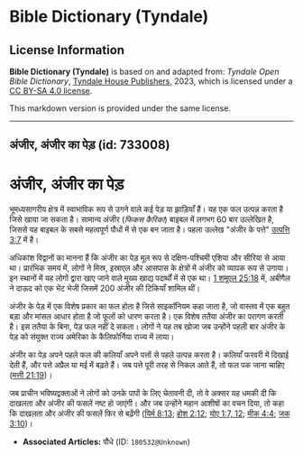 # Bible Dictionary (Tyndale)

## License Information

**Bible Dictionary (Tyndale)** is based on and adapted from: _Tyndale Open Bible Dictionary_, [Tyndale House Publishers](https://tyndaleopenresources.com/), 2023, which is licensed under a [CC BY-SA 4.0 license](https://creativecommons.org/licenses/by-sa/4.0/legalcode.en).

This markdown version is provided under the same license.



--------------------------------

## अंजीर, अंजीर का पेड़ (id: 733008)

अंजीर, अंजीर का पेड़
====================

भूमध्यसागरीय क्षेत्र में स्वाभाविक रूप से उगने वाले कई पेड़ या झाड़ियाँ हैं। यह एक फल उत्पन्न करता है जिसे खाया जा सकता है। सामान्य अंजीर (*फिकस कैरिका*) बाइबल में लगभग 60 बार उल्लेखित है, जिससे यह बाइबल के सबसे महत्वपूर्ण पौधों में से एक बन जाता है। पहला उल्लेख "अंजीर के पत्ते" [उत्पत्ति 3:7](https://ref.ly/Gen3:7) में है।

अधिकांश विद्वानों का मानना हैं कि अंजीर का पेड़ मूल रूप से दक्षिण\-पश्चिमी एशिया और सीरिया से आया था। प्रारंभिक समय में, लोगों ने मिस्र, इस्राएल और आसपास के क्षेत्रों में अंजीर को व्यापक रूप से उगाया। इन स्थानों में यह लोगों द्वारा खाए जाने वाले मुख्य खाद्य पदार्थों में से एक था। [1 शमूएल 25:18](https://ref.ly/1Sam25:18) में, अबीगैल ने दाऊद को एक भेंट भेजी जिसमें 200 अंजीर की टिकियाँ शामिल थीं।

अंजीर के पेड़ में एक विशेष प्रकार का फल होता है जिसे साइकॉनियम कहा जाता है, जो वास्तव में एक बहुत बड़ा और मांसल आधार होता है जो फूलों को धारण करता है। एक विशेष ततैया अंजीर का परागण करती है। इस ततैया के बिना, पेड़ फल नहीं दे सकता। लोगों ने यह तब खोजा जब उन्होंने पहली बार अंजीर के पेड़ को संयुक्त राज्य अमेरिका के कैलिफोर्निया राज्य में लाया।

अंजीर का पेड़ अपने पहले फल की कलियाँ अपने पत्तों से पहले उत्पन्न करता है। कलियाँ फरवरी में दिखाई देती हैं, और पत्ते अप्रैल या मई में बढ़ते हैं। जब पत्ते पूरी तरह से निकल आते हैं, तो फल पक जाना चाहिए ([मत्ती 21:19](https://ref.ly/Matt21:19))।

जब प्राचीन भविष्यद्वक्ताओं ने लोगों को उनके पापों के लिए चेतावनी दी, तो वे अक्सर यह धमकी दी कि दाखलता और अंजीर की फसलें नष्ट हो जाएंगी। और जब उन्होंने महान आशीषों का वचन दिया, तो कहा कि दाखलता और अंजीर की फसलें फिर से बढ़ेंगी ([यिर्म 8:13](https://ref.ly/Jer8:13); [होश 2:12](https://ref.ly/Hos2:12); [योए 1:7, 12](https://ref.ly/Joel1:7,Joel1:12); [मीक 4:4](https://ref.ly/Mic4:4); [जक 3:10](https://ref.ly/Zech3:10))।

* **Associated Articles:** पौधे (ID: `180532@Unknown`)

